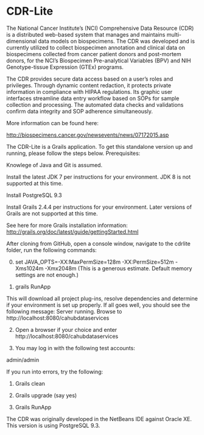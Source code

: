 # CDR-Lite

The National Cancer Institute’s (NCI) Comprehensive Data Resource (CDR) is a distributed web-based system that manages and maintains multi-dimensional data models on biospecimens. The CDR was developed and is currently utilized to collect biospecimen annotation and clinical data on biospecimens collected from cancer patient donors and post-mortem donors, for the NCI’s Biospecimen Pre-analytical Variables (BPV) and NIH Genotype-tissue Expression (GTEx) programs.

The CDR provides secure data access based on a user’s roles and privileges. Through dynamic content redaction, it protects private information in compliance with HIPAA regulations. Its graphic user interfaces streamline data entry workflow based on SOPs for sample collection and processing. The automated data checks and validations confirm data integrity and SOP adherence simultaneously.

More information can be found here:

http://biospecimens.cancer.gov/newsevents/news/07172015.asp

The CDR-Lite is a Grails application. To get this standalone version up and running, please follow the steps below. Prerequisites:

Knowlege of Java and Git is assumed.

Install the latest JDK 7 per instructions for your environment. JDK 8 is not supported at this time.

Install PostgreSQL 9.3

Install Grails 2.4.4 per instructions for your environment. Later versions of Grails are not supported at this time.

See here for more Grails installation information: http://grails.org/doc/latest/guide/gettingStarted.html

After cloning from GitHub, open a console window, navigate to the cdrlite folder, run the following commands:

0) set JAVA_OPTS=-XX:MaxPermSize=128m -XX:PermSize=512m -Xms1024m -Xmx2048m (This is a generous estimate. Default memory settings are not enough.)

1) grails RunApp

This will download all project plug-ins, resolve dependencies and determine if your environment is set up properly. If all goes well, you should see the following message: Server running. Browse to http://localhost:8080/cahubdataservices

2) Open a browser if your choice and enter http://localhost:8080/cahubdataservices

3) You may log in with the following test accounts:

admin/admin

If you run into errors, try the following:

1) Grails clean

2) Grails upgrade (say yes)

3) Grails RunApp

The CDR was originally developed in the NetBeans IDE against Oracle XE. This version is using PostgreSQL 9.3.
